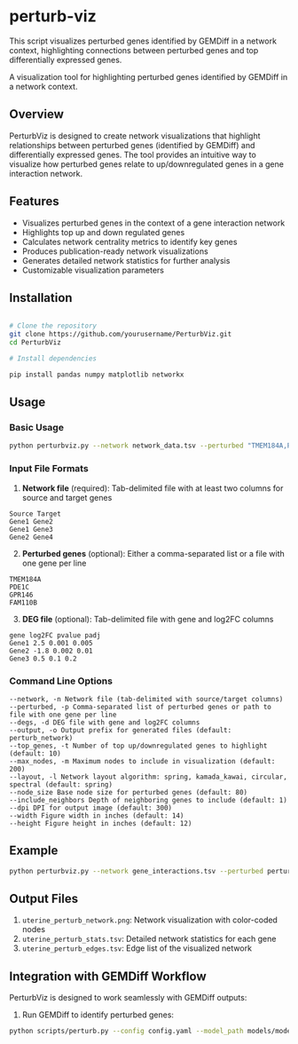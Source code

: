 # perturb-viz
This script visualizes perturbed genes identified by GEMDiff in a network context, highlighting connections between perturbed genes and top differentially expressed genes.

A visualization tool for highlighting perturbed genes identified by GEMDiff in a network context.

## Overview

PerturbViz is designed to create network visualizations that highlight relationships between perturbed genes (identified by GEMDiff) and differentially expressed genes. The tool provides an intuitive way to visualize how perturbed genes relate to up/downregulated genes in a gene interaction network.

## Features

- Visualizes perturbed genes in the context of a gene interaction network
- Highlights top up and down regulated genes 
- Calculates network centrality metrics to identify key genes
- Produces publication-ready network visualizations
- Generates detailed network statistics for further analysis
- Customizable visualization parameters

## Installation

```bash

# Clone the repository
git clone https://github.com/yourusername/PerturbViz.git
cd PerturbViz

# Install dependencies

pip install pandas numpy matplotlib networkx
```

## Usage

### Basic Usage

```bash
python perturbviz.py --network network_data.tsv --perturbed "TMEM184A,PDE1C,GPR146,FAM110B" --degs degs_results.tsv
```

### Input File Formats

1. **Network file** (required): Tab-delimited file with at least two columns for source and target genes
   
```
Source Target
Gene1 Gene2
Gene1 Gene3
Gene2 Gene4
```

2. **Perturbed genes** (optional): Either a comma-separated list or a file with one gene per line
   
```
TMEM184A
PDE1C
GPR146
FAM110B
```

3. **DEG file** (optional): Tab-delimited file with gene and log2FC columns
   
```
gene log2FC pvalue padj
Gene1 2.5 0.001 0.005
Gene2 -1.8 0.002 0.01
Gene3 0.5 0.1 0.2
```

### Command Line Options
```
--network, -n Network file (tab-delimited with source/target columns)
--perturbed, -p Comma-separated list of perturbed genes or path to file with one gene per line
--degs, -d DEG file with gene and log2FC columns
--output, -o Output prefix for generated files (default: perturb_network)
--top_genes, -t Number of top up/downregulated genes to highlight (default: 10)
--max_nodes, -m Maximum nodes to include in visualization (default: 200)
--layout, -l Network layout algorithm: spring, kamada_kawai, circular, spectral (default: spring)
--node_size Base node size for perturbed genes (default: 80)
--include_neighbors Depth of neighboring genes to include (default: 1)
--dpi DPI for output image (default: 300)
--width Figure width in inches (default: 14)
--height Figure height in inches (default: 12)
```

## Example

```bash
python perturbviz.py --network gene_interactions.tsv --perturbed perturbed_genes.txt --degs deseq_results.tsv --output uterine_perturb --top_genes 15 --include_neighbors 2
```

## Output Files

1. `uterine_perturb_network.png`: Network visualization with color-coded nodes
2. `uterine_perturb_stats.tsv`: Detailed network statistics for each gene
3. `uterine_perturb_edges.tsv`: Edge list of the visualized network

## Integration with GEMDiff Workflow

PerturbViz is designed to work seamlessly with GEMDiff outputs:

1. Run GEMDiff to identify perturbed genes:

```bash
python scripts/perturb.py --config config.yaml --model_path models/model10000.pt
```
